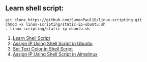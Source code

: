 ## Learn shell script:
```
git clone https://github.com/SumonPaul18/linux-scripting.git
chmod +x linux-scripting/static-ip-ubuntu.sh
. linux-scripting/static-ip-ubuntu.sh
```



1. [Learn Shell Script](https://github.com/SumonPaul18/LinuxScripting/blob/main/learn-shell-script.md)
2. [Assign IP Using Shell Script in Ubuntu](https://github.com/SumonPaul18/LinuxScripting/blob/main/static-ip-ubuntu-22.sh)
3. [Set Text Color in Shell Script](https://github.com/SumonPaul18/LinuxScripting/blob/main/TextColor-ShellScript.txt)
4. [Assign IP Using Shell Script in Almalinux](https://github.com/SumonPaul18/LinuxScripting/blob/main/assign-ip-on-almalinux-9.sh)
